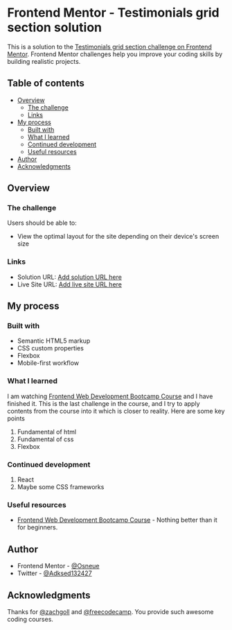 # Frontend Mentor - Testimonials grid section solution

This is a solution to the [Testimonials grid section challenge on Frontend Mentor](https://www.frontendmentor.io/challenges/testimonials-grid-section-Nnw6J7Un7). Frontend Mentor challenges help you improve your coding skills by building realistic projects. 

## Table of contents

- [Overview](#overview)
  - [The challenge](#the-challenge)
  - [Links](#links)
- [My process](#my-process)
  - [Built with](#built-with)
  - [What I learned](#what-i-learned)
  - [Continued development](#continued-development)
  - [Useful resources](#useful-resources)
- [Author](#author)
- [Acknowledgments](#acknowledgments)

## Overview

### The challenge

Users should be able to:

- View the optimal layout for the site depending on their device's screen size

### Links

- Solution URL: [Add solution URL here](https://your-solution-url.com)
- Live Site URL: [Add live site URL here](https://your-live-site-url.com)

## My process

### Built with

- Semantic HTML5 markup
- CSS custom properties
- Flexbox
- Mobile-first workflow

### What I learned

I am watching [Frontend Web Development Bootcamp Course](https://www.youtube.com/watch?v=zJSY8tbf_ys&t=74915s) and I have finished it. This is the last challenge in the course, and I try to apply contents from the course into it which is closer to reality.
Here are some key points
1. Fundamental of html
2. Fundamental of css
3. Flexbox

### Continued development

1. React
2. Maybe some CSS frameworks

### Useful resources
- [Frontend Web Development Bootcamp Course](https://www.youtube.com/watch?v=zJSY8tbf_ys&t=74915s) - Nothing better than it for beginners.

## Author
- Frontend Mentor - [@Osneue](https://www.frontendmentor.io/profile/Osneue)
- Twitter - [@Adksed132427](https://twitter.com/Adksed132427)

## Acknowledgments

Thanks for [@zachgoll](https://www.youtube.com/@zachgoll) and [@freecodecamp](https://www.youtube.com/@freecodecamp). You provide such awesome coding courses.
